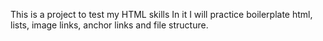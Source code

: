 This is a project to test my HTML skills
In it I will practice boilerplate html, lists, image links, anchor links and file structure.